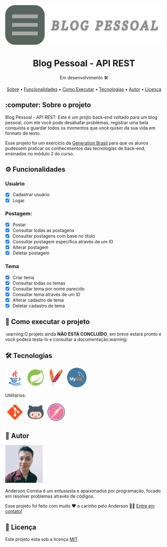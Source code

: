 <img src="Midias_Readme/Banner.png" alt="Banner do projeto">

<h1 align="center">Blog Pessoal - API REST</h1>
<p align="center">Em desenvolvimento 🛠 </p>
<p align="center">
  <a href="#Sobre">Sobre</a> •
  <a href="#Funcionalidades">Funcionalidades</a> •
  <a href="#Executar">Como Executar</a> •
  <a href="#Tecnologias">Tecnologias</a> •
  <a href="#Autor">Autor</a> •
  <a href="#Licenca">Licença</a>
</p>

<h2 id="Sobre">:computer: Sobre o projeto</h2>
<p>
  Blog Pessoal - API REST: Este é um projto back-end voltado para um blog pessoal, com ele você pode desabafar problemas, registrar uma bela conquista e guardar todos os momentos que você quiser da sua vida em formato de texto.
</p>

<p>
  Esse projeto foi um exercício da <a href="https://brazil.generation.org/">Generation Brasil</a> para que os alunos pudessem praticar os conhecimentos das tecnologias de back-end, ensinados no módulo 2 do curso.
</p>

<h2 id="Funcionalidades">⚙️ Funcionalidades</h2>

<h3>Usuário</h3>

  - [x] Cadastrar usuário
  - [x] Logar

<h3>Postagem:</h3>

  - [x] Postar
  - [x] Consultar todas as postagens
  - [x] Consultar postagens com base no título
  - [x] Consultar postagem específica através de um ID
  - [x] Alterar postagem
  - [x] Deletar postagem

<h3>Tema</h3>

  - [x] Criar tema
  - [x] Consultar todas os temas
  - [x] Consultar tema por nome parecido
  - [x] Consultar tema através de um ID
  - [x] Alterar cadastro de tema
  - [x] Deletar cadastro de tema

<h2 id="Executar">🚀 Como executar o projeto</h2>
<!--
<p>Você pode ler a documentação e testar a api acessando o swagger do projeto no meu heroku clicando <a href="">aqui</a></p>
<p>Caso você queira usar o Postman para testar o projeto basta usar a url: </p>
-->
<p>:warning:O projeto ainda <b>NÃO ESTÁ CONCLUÍDO</b>, em breve estará pronto e você poderá testa-lo e consultar a documentação:warning:</p>

<h2 id="Tecnologias">🛠 Tecnologias</h2>

<a href="https://www.java.com/pt-BR/"><img src="Midias_Readme/ferramentas/Java.png" alt="Java" title="Java" height="62px" width="62px"></a>
<a href="https://start.spring.io/"><img src="Midias_Readme/ferramentas/Spring Boot.png" alt="Spring" title="Spring" height="62px" width="62px"></a>
<a href="https://maven.apache.org/"><img src="Midias_Readme/ferramentas/Maven.png" alt="Maven" title="Maven" height="62px" width="62px"></a>
<a href="https://www.mysql.com/"><img src="Midias_Readme/ferramentas/MySQL.png" alt="MySQL" title="MySQL" height="62px" width="62px"></a>

<p>Utilitários:</p>
<a href="https://git-scm.com/"><img src="Midias_Readme/ferramentas/Git.png" alt="Git" title="Git" height="62px" width="62px"></a>
<a href="https://github.com/"><img src="Midias_Readme/ferramentas/GitHub.png" alt="GitHub" title="GitHub" height="62px" width="62px"></a>
<a href="https://www.postman.com/"><img src="Midias_Readme/ferramentas/Postman.png" alt="Postman" title="Postman" height="62px" width="62px"></a>


<h2 id="Autor">🦸 Autor</h2>

<img src="Midias_Readme/Anderson.png" alt="Foto do Anderson">
<p>
Anderson Correia é um entusiasta e apaixonados por programação, focado em resolver problemas através de códigos.
</p>
<p>Esse projeto foi feito com muito ❤️ e carinho pelo Anderson 👋🏽 <a href="https://www.linkedin.com/in/anderson-correia/">Entre em contato!</a></p>

<h2 id="Licenca">📝 Licença</h2>

<p>Este projeto esta sob a licença <a href="https://github.com/Anderson815/Blog_Pessoal_-_API_REST/blob/3a908c332bf467de5839252cde0c9d84eec499f3/LICENSE">MIT</a>.</p>
